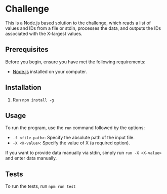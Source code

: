 # Challenge

This is a Node.js based solution to the challenge, which reads a list of values and IDs from a file or stdin, processes the data, and outputs the IDs associated with the X-largest values.

## Prerequisites

Before you begin, ensure you have met the following requirements:

- [Node.js](https://nodejs.org/) installed on your computer.

## Installation

1. Run `npm install -g`

## Usage

To run the program, use the `run` command followed by the options:

- `-f <file-path>`: Specify the absolute path of the input file.
- `-X <X-value>`: Specify the value of X (a required option).

If you want to provide data manually via stdin, simply run `run -X <X-value>` and enter data manually.

## Tests

To run the tests, run `npm run test`
